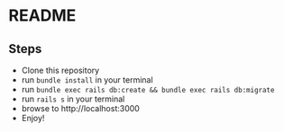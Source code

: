 # README

## Steps
* Clone this repository
* run `bundle install` in your terminal
* run `bundle exec rails db:create && bundle exec rails db:migrate`
* run `rails s` in your terminal
* browse to http://localhost:3000
* Enjoy!
